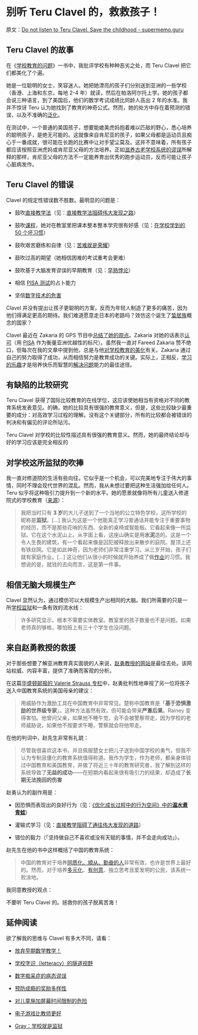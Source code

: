 # 别听 Teru Clavel 的，救救孩子！

原文：[Do not listen to Teru Clavel. Save the childhood - supermemo.guru](https://supermemo.guru/wiki/Do_not_listen_to_Teru_Clavel._Save_the_childhood)

## Teru Clavel 的故事

在《[学校教育的问题](https://supermemo.guru/wiki/Problem_of_schooling)》一书中，我批评学校有种种恶劣之处，而 Teru Clavel 把它们都美化了个遍。

她是一位聪明的女士，笑容迷人。她把她漂亮的孩子们分别送到亚洲的一些学校（香港、上海和东京，每地 2-4 年）就读，然后在帕洛阿尔托上学。她的孩子都会说三种语言，到了美国后，他们的数学考试成绩比同龄人高出 2 年的水准。我并不惊讶 Teru 认为她找到了教育的神奇公式。然而，她的处方中存在着预测的错误，以及不准确的[泛化](https://supermemo.guru/wiki/Generalization)。

在测试中，一个普通的美国孩子，想要能媲美虎妈抱着难以匹敌的野心，悉心培养的聪明孩子，是绝无可能的。这就像来自肯尼亚的孩子，如果父母都是运动员且痴心于一番成就，很可能在长跑的比赛中让对手望尘莫及。这并不意味着，所有孩子都应该按照亚洲虎妈或肯尼亚父母的方法培养。正如[滋养古老学校系统的谬误](https://supermemo.guru/wiki/Mythology_that_keeps_the_archaic_school_system_alive)所解释的那样，肯尼亚父母的方法不一定能养育出优秀的跑步运动员，反而可能让孩子心脏病发作。

## Teru Clavel 的错误

Clavel 的规定性错误数不胜数。最明显的问题是：

- 鼓吹[直接教学法](https://supermemo.guru/wiki/Direct_instruction)（见：[直接教学法阻碍伟大发现之路](https://supermemo.guru/wiki/Direct_instruction_blocks_pathways_to_great_discoveries)）

- 鼓吹[课程](https://supermemo.guru/wiki/Curriculum)，她对在教室里把课本整本整本学完很有好感（见：[在学校学到的 50 个坏习惯](https://supermemo.guru/wiki/50_bad_habits_learned_at_school)）

- 鼓吹艰苦磨练和自律（见：[苦难就是荣耀](https://supermemo.guru/wiki/The_grind_is_the_glory)）

- 鼓吹过高的期望（她相信困难的考试重考会更难）

- 鼓吹基于大脑发育谬误的早期教育（见：[早熟悖论](https://supermemo.guru/wiki/Precocity_paradox)）

- 相信 [PISA 测试](https://supermemo.guru/wiki/PISA)的占卜能力

- 坚信[数字技术的危害](https://supermemo.guru/wiki/Digital_Dementia)

Clavel 并没有提出让孩子更聪明的方案，反而为年轻人制造了更多的痛苦，因为他们得满足更高的期待。我们难道愿意走日本的老路吗？效仿这个诞生了[蛰居族](https://supermemo.guru/wiki/Hikikomori)概念的国家？

Clavel 最近在 Zakaria 的 GPS 节目中[总结了她的观点](https://youtu.be/Trd6eQ8xsyA)。Zakaria 对她的话表示[认可](http://transcripts.cnn.com/TRANSCRIPTS/1912/01/fzgps.01.html)（用 [PISA](https://supermemo.guru/wiki/PISA) 作为衡量亚洲优越性的标尺）。虽然我一直对 Fareed Zakaria 赞不绝口，但每次在我的文章中提到他，总是与他[对学校教育的美化](https://supermemo.guru/wiki/Glorification_of_schooling)有关。Zakaria 通过自己的努力取得了成功，从而相信努力是教育成功的关键。实际上，正相反，[学习的乐趣](https://supermemo.guru/wiki/Pleasure_of_learning)才是培养快乐而智慧的[解决问题](https://supermemo.guru/wiki/Problem_solving)能力的最佳途径。

## 有缺陷的比较研究

Teru Clavel 获得了国际比较教育的在线学位，这应该使她相当有资格对不同的教育系统发表意见。的确，她的比较具有很强的教育意义，但是，这些比较缺少最重要的成分：对高效学习过程的理解。没有这个关键部分，所有的比较都会被错误的判决和有偏见的评论所玷污。

Teru Clavel 对学校的比较性描述具有很强的教育意义。然而，她的最终结论却与好的学习应该是完全相反的

## 对学校这所监狱的吹捧

我一直对修道院的生活有些向往。它似乎是一个机会，可以完美地专注于伟大的事情，同时不理会现代世界的混乱。然而，我从未想过要把这种生活强加给任何人。Teru 似乎将这种吸引力提升到一个新的水平。她的愿景就像将所有儿童送入修道院式的学校教育（[来源](https://zibbyowens.com/transcript/teruclavel)）：

> 我把当时只有 **3 岁**的大儿子送到了一个当地的公立特色学校，这所学校的昵称是**监狱**。[...] 我认为这是一个他能真正学习普通话并能专注于重要事物的经历，而不是那些花哨的东西、全新的桌椅或智能板。它看起来像一所监狱。它在这个水泥山上。从字面上看，这座山确实是用**水泥**造的。这是一个令人生畏的建筑，有一个看起来像是囚犯被释放出来散步的庭院。屋顶上还有铁丝网。它是如此神奇，因为老师们非常注重学习。从三岁开始，孩子们就有家庭作业。[...] 这让他们从很小的时候就开始养成了做[作业](https://supermemo.guru/wiki/Homework)的习惯。我想说的是，就钱的去向而言，这是第一件事。

## 相信无脑大规模生产

Clavel 显然认为，通过模仿可以大规模生产出相同的大脑。我们所需要的只是一所[学校监狱](https://supermemo.guru/wiki/School_is_prison)和一条有效的流水线：

> 许多研究显示，根本不需要实体教室。教室里的孩子数量也不是问题。如果老师真的够格，哪怕班上有三十个学生也没问题。

## 来自赵勇教授的救援

对于那些想要了解亚洲教育真实面貌的人来说，[赵勇教授的网站](http://zhaolearning.com/)是最佳去处。该网站权威、内容丰富，提供了准确而客观的分析。

在这篇[华盛顿邮报的 Valerie Strauss 专栏](https://www.washingtonpost.com/news/answer-sheet/wp/2017/09/19/theres-a-new-call-for-americans-to-embrace-chinese-style-education-why-thats-a-huge-mistake/)中，赵勇批判性地审视了另一位将孩子送入中国教育系统的美国母亲的建议：

> 用威胁作为激励工具在中国教育中非常常见。楚称中国教育是「**基于恐惧激励的世界级专家**」。这种方法虽然有效，但可能会带来**严重后果**。Rainey 变得害怕。他曾问父亲，如果他不睡午觉，会不会被警察带走，因为学校的老师威胁说，如果他不按要求午睡，警察就会将他带走。

在他的判词中，赵先生非常有礼貌：

> 尽管我很喜欢这本书，并且佩服楚女士把儿子送到中国学校的勇气，但我不认为专制且僵化的教育系统值得称道。我作为学生，作为老师，都亲身体验过中国教育和美国教育，并做了将近三十年的教育研究者，我了解到这样的系统导致了**无益的成功**——在短期内看起来很有吸引力的结果，却造成了**长期无法挽回的伤害**

赵勇认为的副作用是：

- 因恐惧而表现出的良好行为（见：[《优化成长过程中的行为空间》中的**温水煮青蛙**](https://supermemo.guru/wiki/Optimization_of_behavioral_spaces_in_development#Boling_the_frog)）

- 灌输式学习（见：[直接教学阻碍了通往伟大发现的道路](https://supermemo.guru/wiki/Direct_instruction_blocks_pathways_to_great_discoveries)）

- 错位的毅力（「坚持做自己不喜欢或没有天赋的事情，并不会走向成功」）。

赵先生在他的书中这样概括了中国的教育系统：

> 中国的教育对于培养[同质化、顺从、勤奋的人](https://supermemo.guru/wiki/North_Korea)非常有效，也许是世界上最好的。然而，对于培养[多元化](https://supermemo.guru/wiki/Diversity)、[有创意](https://supermemo.guru/wiki/Creativity)、独立思考且爱发明的公民，该系统一败涂地。

我同意教授的观点：

不要听 Teru Clavel 的。拯救你的孩子脱离苦海！

## 延伸阅读

欲了解我的思维与 Clavel 有多大不同，请看：

- [放弃早期数学教学！](https://supermemo.guru/wiki/Abandon_early_math_instruction!)

- [学校字识（letteracy）的隧道视野](https://supermemo.guru/wiki/Tunnel_vision_of_school_letteracy)

- [数字痴呆症的病态谬误](https://supermemo.guru/wiki/The_morbid_myth_of_Digital_Dementia)

- [预防成瘾的奖励多样性](https://supermemo.guru/wiki/Reward_diversity_in_preventing_addictions)

- [对儿童施加屏幕时间限制的危险](https://supermemo.guru/wiki/Dangers_of_imposing_screen_time_limits_on_children)

- [电子游戏比教师更好](https://supermemo.guru/wiki/Videogames_are_better_than_teachers)

- [Gray：学校就是监狱](https://supermemo.guru/wiki/Gray:_School_is_prison)